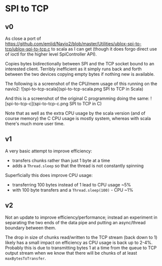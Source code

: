 # SPI to TCP

## v0

As close a port of https://github.com/emlid/Navio2/blob/master/Utilities/ublox-spi-to-tcp/ublox-spi-to-tcp.c to scala as I can get (though it does forgo direct use of ioctl for the higher level SpiController API).

Copies bytes bidirectionally between SPI and the TCP socket bound to an interested client. Terribly inefficient as it simply runs back and forth between the two devices copying empty bytes if nothing new is available.

The following is a screenshot of the CPU/mem usage of this running on the navio2:
![spi-to-tcp-scala](spi-to-tcp-scala.png SPI to TCP in Scala)

And this is a screenshot of the original C programming doing the same:
![spi-to-tcp-c](spi-to-tcp-c.png SPI to TCP in C)

Note that as well as the extra CPU usage by the scala version (and of course memory) the C CPU usage is mostly system, whereas with scala there's much more user time.

## v1

A very basic attempt to improve efficiency:
* transfers chunks rather than just 1 byte at a time
* adds a `Thread.sleep` so that the thread is not constantly spinning

Superficially this does improve CPU usage:
* transferring 100 bytes instead of 1 lead to CPU usage ~5%
* with 100 byte transfers and a `Thread.sleep(100)` - CPU ~1%

## v2

Not an update to improve efficiency/performance; instead an experiment in separating the two ends of the data pipe and putting an async/thread boundary between them.

The drop in size of chunks read/written to the TCP stream (back down to 1) likely has a small impact on efficiency as CPU usage is back up to 2-4%. Probably this is due to transmitting bytes 1 at a time from the queue to TCP output stream when we know that there will be chunks of at least `maxBytesToTransfer`.
